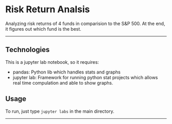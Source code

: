 # Risk Return Analsis
Analyzing risk returns of 4 funds in comparision to the S&P 500. At the end, it figures out which fund is the best.

---

## Technologies
This is a jupyter lab notebook, so it requires:
- pandas: Python lib which handles stats and graphs
- jupyter lab: Framework for running python stat projects which allows real time compulation and able to show graphs.


## Usage

   To run, just type `jupyter labs` in the main directory.

---



